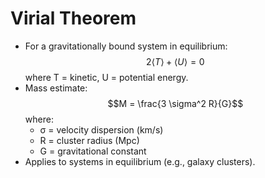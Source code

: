 # Virial Theorem

- For a gravitationally bound system in equilibrium:
  $$2\langle T\rangle + \langle U \rangle = 0$$
  where T = kinetic, U = potential energy.
- Mass estimate:
  $$M = \frac{3 \sigma^2 R}{G}$$
  where:
    - σ = velocity dispersion (km/s)
    - R = cluster radius (Mpc)
    - G = gravitational constant
- Applies to systems in equilibrium (e.g., galaxy clusters).
